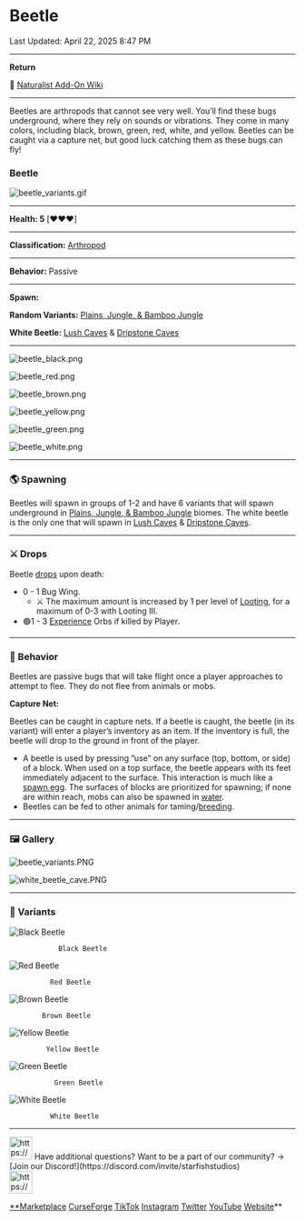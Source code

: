 # Beetle

Last Updated: April 22, 2025 8:47 PM

---

**Return**

🐻 [Naturalist Add-On Wiki](https://www.notion.so/1a7a9a61c3f1800c8e32e893d6e7f430?pvs=21)

---

Beetles are arthropods that cannot see very well. You’ll find these bugs underground, where they rely on sounds or vibrations. They come in many colors, including black, brown, green, red, white, and yellow. Beetles can be caught via a capture net, but good luck catching them as these bugs can fly!

<aside>

### Beetle

![beetle_variants.gif](Beetle%201dd816019a9f8182a634fbdb5202da5e/beetle_variants.gif)

---

**Health: 5** [♥️♥️♥️]

---

**Classification:** [Arthropod](https://minecraft.fandom.com/wiki/Arthropods)

---

**Behavior:** Passive 

---

**Spawn:**

**Random Variants:** [Plains, Jungle, & Bamboo Jungle](https://minecraft.fandom.com/wiki/Dripstone_Caves)

**White Beetle:** [Lush Caves](https://minecraft.fandom.com/wiki/Lush_Caves) & [Dripstone Caves](https://minecraft.fandom.com/wiki/Dripstone_Caves)

---

![beetle_black.png](Beetle%201dd816019a9f8182a634fbdb5202da5e/beetle_black.png)

![beetle_red.png](Beetle%201dd816019a9f8182a634fbdb5202da5e/beetle_red.png)

![beetle_brown.png](Beetle%201dd816019a9f8182a634fbdb5202da5e/beetle_brown.png)

![beetle_yellow.png](Beetle%201dd816019a9f8182a634fbdb5202da5e/beetle_yellow.png)

![beetle_green.png](Beetle%201dd816019a9f8182a634fbdb5202da5e/beetle_green.png)

![beetle_white.png](Beetle%201dd816019a9f8182a634fbdb5202da5e/beetle_white.png)

</aside>

---

### 🌎 Spawning

Beetles will spawn in groups of 1-2 and have 6 variants that will spawn underground in [Plains, Jungle, & Bamboo Jungle](https://minecraft.fandom.com/wiki/Dripstone_Caves) biomes. The white beetle is the only one that will spawn in [Lush Caves](https://minecraft.fandom.com/wiki/Lush_Caves) & [Dripstone Caves](https://minecraft.fandom.com/wiki/Dripstone_Caves). 

---

### ⚔️ Drops

Beetle [drops](https://minecraft.fandom.com/wiki/Drops) upon death:

- 0 - 1 Bug Wing.
    - ⚔️ The maximum amount is increased by 1 per level of [Looting](https://minecraft.fandom.com/wiki/Looting), for a maximum of 0-3 with Looting III.
- 🟢1 - 3 [Experience](https://minecraft.fandom.com/wiki/Experience) Orbs if killed by Player.

---

### 🧠 Behavior

Beetles are passive bugs that will take flight once a player approaches to attempt to flee. They do not flee from animals or mobs.

**Capture Net:**

Beetles can be caught in capture nets. If a beetle is caught, the beetle (in its variant) will enter a player’s inventory as an item. If the inventory is full, the beetle will drop to the ground in front of the player.

- A beetle is used by pressing ”use” on any surface (top, bottom, or side) of a block. When used on a top surface, the beetle appears with its feet immediately adjacent to the surface. This interaction is much like a [spawn egg](https://minecraft.fandom.com/wiki/Spawn_Egg). The surfaces of blocks are prioritized for spawning; if none are within reach, mobs can also be spawned in [water](https://minecraft.fandom.com/wiki/Water).
- Beetles can be fed to other animals for taming/[breeding](https://minecraft.fandom.com/wiki/Breeding).

---

### 🖼️ Gallery

![beetle_variants.PNG](Beetle%201dd816019a9f8182a634fbdb5202da5e/beetle_variants.png)

![white_beetle_cave.PNG](Beetle%201dd816019a9f8182a634fbdb5202da5e/white_beetle_cave.png)

---

### 🎨 Variants

![                Black Beetle](Beetle%201dd816019a9f8182a634fbdb5202da5e/beetle2.gif)

                Black Beetle

![              Red Beetle](Beetle%201dd816019a9f8182a634fbdb5202da5e/red_beetle.gif)

              Red Beetle

![            Brown Beetle](Beetle%201dd816019a9f8182a634fbdb5202da5e/brown_beetle.gif)

            Brown Beetle

![             Yellow Beetle](Beetle%201dd816019a9f8182a634fbdb5202da5e/beetle.gif)

             Yellow Beetle

![               Green Beetle](Beetle%201dd816019a9f8182a634fbdb5202da5e/green_beetle.gif)

               Green Beetle

![              White Beetle](Beetle%201dd816019a9f8182a634fbdb5202da5e/white_beetle.gif)

              White Beetle

---

<aside>
<img src="https://www.notion.so/icons/headset_red.svg" alt="https://www.notion.so/icons/headset_red.svg" width="40px" /> Have additional questions? Want to be a part of our community? → [Join our Discord!](https://discord.com/invite/starfishstudios)

</aside>

<aside>
<img src="https://www.notion.so/icons/star_red.svg" alt="https://www.notion.so/icons/star_red.svg" width="40px" />

[**Marketplace](https://www.minecraft.net/en-us/marketplace/creator?name=Starfish%20Studios)      [CurseForge](https://www.curseforge.com/members/starfish_studios/projects)      [TikTok](https://www.tiktok.com/@starfishstudios)      [Instagram](https://www.instagram.com/starfishstudiosinc/)      [Twitter](https://twitter.com/starfishstudios)      [YouTube](https://www.youtube.com/@starfishstudios)      [Website](https://starfish-studios.com/)**

</aside>